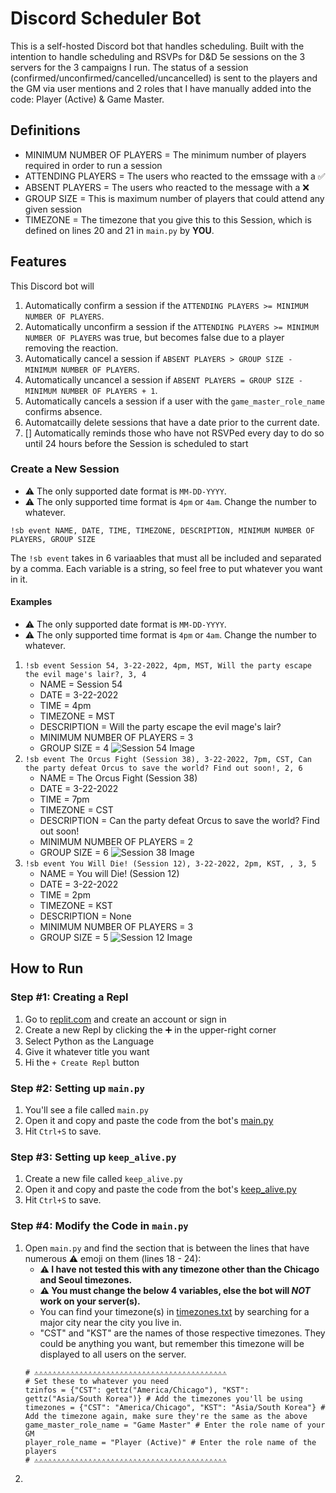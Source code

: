 # Discord Scheduler Bot
This is a self-hosted Discord bot that handles scheduling. Built with the intention to handle scheduling and RSVPs for D&amp;D 5e sessions on the 3 servers for the 3 campaigns I run. The status of a session (confirmed/unconfirmed/cancelled/uncancelled) is sent to the players and the GM via user mentions and 2 roles that I have manually added into the code: Player (Active) & Game Master.

## Definitions
- MINIMUM NUMBER OF PLAYERS = The minimum number of players required in order to run a session
- ATTENDING PLAYERS = The users who reacted to the emssage with a ✅
- ABSENT PLAYERS = The users who reacted to the message with a ❌
- GROUP SIZE = This is maximum number of players that could attend any given session
- TIMEZONE = The timezone that you give this to this Session, which is defined on lines 20 and 21 in `main.py` by **YOU**. 

## Features
This Discord bot will 
  1. Automatically confirm a session if the `ATTENDING PLAYERS >= MINIMUM NUMBER OF PLAYERS`. 
  2. Automatically unconfirm a session if the `ATTENDING PLAYERS >= MINIMUM NUMBER OF PLAYERS` was true, but becomes false due to a player removing the reaction.
  3. Automatically cancel a session if `ABSENT PLAYERS > GROUP SIZE - MINIMUM NUMBER OF PLAYERS`.
  4. Automatically uncancel a session if `ABSENT PLAYERS = GROUP SIZE - MINIMUM NUMBER OF PLAYERS + 1`.
  5. Automatically cancels a session if a user with the `game_master_role_name` confirms absence.
  6. Automatcailly delete sessions that have a date prior to the current date.
  7. [] Automatically reminds those who have not RSVPed every day to do so until 24 hours before the Session is scheduled to start

### Create a New Session
- ⚠️ The only supported date format is `MM-DD-YYYY`.
- ⚠️ The only supported time format is `4pm` or `4am`. Change the number to whatever.
```
!sb event NAME, DATE, TIME, TIMEZONE, DESCRIPTION, MINIMUM NUMBER OF PLAYERS, GROUP SIZE
```
The `!sb event` takes in 6 variaables that must all be included and separated by a comma. Each variable is a string, so feel free to put whatever you want in it.

#### Examples
- ⚠️ The only supported date format is `MM-DD-YYYY`.
- ⚠️ The only supported time format is `4pm` or `4am`. Change the number to whatever.
1. `!sb event Session 54, 3-22-2022, 4pm, MST, Will the party escape the evil mage's lair?, 3, 4`
    - NAME = Session 54
    - DATE = 3-22-2022
    - TIME = 4pm 
    - TIMEZONE = MST
    - DESCRIPTION = Will the party escape the evil mage's lair?
    - MINIMUM NUMBER OF PLAYERS = 3
    - GROUP SIZE = 4
    ![Session 54 Image](https://i.imgur.com/1WNO9MW.jpg)
2. `!sb event The Orcus Fight (Session 38), 3-22-2022, 7pm, CST, Can the party defeat Orcus to save the world? Find out soon!, 2, 6`
    - NAME = The Orcus Fight (Session 38)
    - DATE = 3-22-2022
    - TIME = 7pm
    - TIMEZONE = CST
    - DESCRIPTION = Can the party defeat Orcus to save the world? Find out soon!
    - MINIMUM NUMBER OF PLAYERS = 2
    - GROUP SIZE = 6
    ![Session 38 Image](https://i.imgur.com/vfI3kQ1.jpg)
3. `!sb event You Will Die! (Session 12), 3-22-2022, 2pm, KST, , 3, 5`
    - NAME = You will Die! (Session 12)
    - DATE = 3-22-2022
    - TIME = 2pm 
    - TIMEZONE = KST
    - DESCRIPTION = None
    - MINIMUM NUMBER OF PLAYERS = 3 
    - GROUP SIZE = 5
    ![Session 12 Image](https://i.imgur.com/ILk21Cf.jpg)

## How to Run
### Step #1: Creating a Repl
1. Go to [replit.com](https://replit.com/~) and create an account or sign in
2. Create a new Repl by clicking the ➕ in the upper-right corner
3. Select Python as the Language
4. Give it whatever title you want
5. Hi the `+ Create Repl` button
### Step #2: Setting up `main.py`
1. You'll see a file called `main.py`
2. Open it and copy and paste the code from the bot's [main.py](https://github.com/mikitz/discord-scheduler-bot/blob/main/main.py)
3. Hit `Ctrl+S` to save.
### Step #3: Setting up `keep_alive.py`
1. Create a new file called `keep_alive.py`
2. Open it and copy and paste the code from the bot's [keep_alive.py](https://github.com/mikitz/discord-scheduler-bot/blob/main/keep_alive.py)
3. Hit `Ctrl+S` to save.
### Step #4: Modify the Code in `main.py`
1. Open `main.py` and find the section that is between the lines that have numerous ⚠️ emoji on them (lines 18 - 24):
    - **⚠️ I have not tested this with any timezone other than the Chicago and Seoul timezones.**
    - **⚠️ You must change the below 4 variables, else the bot will *NOT* work on your server(s).**
    - You can find your timezone(s) in [timezones.txt](https://github.com/mikitz/discord-scheduler-bot/blob/main/timezones.txt) by searching for a major city near the city you live in.
    - "CST" and "KST" are the names of those respective timezones. They could be anything you want, but remember this timezone will be displayed to all users on the server.
    ```
    # ⚠️⚠️⚠️⚠️⚠️⚠️⚠️⚠️⚠️⚠️⚠️⚠️⚠️⚠️⚠️⚠️⚠️⚠️⚠️⚠️⚠️⚠️⚠️⚠️⚠️⚠️⚠️⚠️⚠️⚠️⚠️⚠️⚠️⚠️⚠️⚠️⚠️⚠️⚠️⚠️⚠️⚠️⚠️
    # Set these to whatever you need
    tzinfos = {"CST": gettz("America/Chicago"), "KST": gettz("Asia/South Korea")} # Add the timezones you'll be using
    timezones = {"CST": "America/Chicago", "KST": "Asia/South Korea"} # Add the timezone again, make sure they're the same as the above
    game_master_role_name = "Game Master" # Enter the role name of your GM
    player_role_name = "Player (Active)" # Enter the role name of the players
    # ⚠️⚠️⚠️⚠️⚠️⚠️⚠️⚠️⚠️⚠️⚠️⚠️⚠️⚠️⚠️⚠️⚠️⚠️⚠️⚠️⚠️⚠️⚠️⚠️⚠️⚠️⚠️⚠️⚠️⚠️⚠️⚠️⚠️⚠️⚠️⚠️⚠️⚠️⚠️⚠️⚠️⚠️⚠️
    ```
2. 
